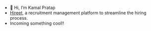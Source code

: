 - 👋 Hi, I’m Kamal Pratap
- [Hireet](https://hireet.com), a recruitment management platform to streamline the hiring process.
- Incoming something cool!!

<!---
kama7/kama7 is a ✨ special ✨ repository because its `README.md` (this file) appears on your GitHub profile.
You can click the Preview link to take a look at your changes.
--->
